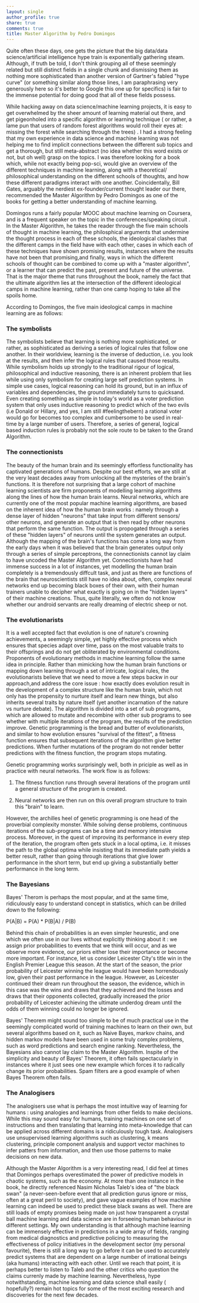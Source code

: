 ```yaml
---
layout: single 
author_profile: true
share: true 
comments: true
title: Master Algorithm by Pedro Domingos
--- 
```


Quite often these days, one gets the picture that the big data/data science/artificial intelligence hype train is exponentially gathering steam. Although, if truth be told, I don't think grouping all of these seemingly related but still distinct fields in a single chunk and dismissing them as nothing more sophisticated than another version of Gartner's fabled "hype curve" (or something similar along those lines, I am paraphrasing very generously here so it's better to Google this one up for specifics) is fair to the immense potential for doing good that all of these fields possess. 

While hacking away on data science/machine learning projects, it is easy to get overwhelmed by the sheer amount of learning material out there, and get pigeonholed into a specific algorithm or learning technique ( or rather, a lame pun that users of random forest algorithms would roll their eyes at:  missing the forest while searching through the trees) . I had a strong feeling that my own experience in data science and machine learning was not helping me to find implicit connections between the different sub topics and get a thorough, but still meta-abstract (no idea whether this word exists or not, but oh well) grasp on the topics. I was therefore looking for a book which, while not exactly being pop-sci, would give an overview of the different techniques in machine learning, along with a theoretical/ philosophical understanding on the different schools of thoughts, and how these different paradigms interact with one another. Coincidentally, Bill Gates, arguably the nerdiest ex-founder/current thought leader our there, recommended the Master Algorithm by Pedro Domingos as one of the books for getting a better understanding of machine learning.  

Domingos runs a fairly popular MOOC about machine learning on Coursera, and is a frequent speaker on the topic in the conferences/speaking circuit . In the Master Algorithm, he takes the reader through the five main schools of thought in machine learning, the philosphical arguments that undermine the thought process in each of these schools, the ideological clashes that the different camps in the field have with each other, cases in which each of these techniques have shown promising results, instances where the results have not been that promising,and finally, ways in which the different schools of thought can be combined to come up with a "master algorithm", or a learner that can predict the past, present and future of the universe. That is the major theme that runs throughout the book, namely the fact that the ultimate algorithm lies at the intersection of the different ideological camps in machine learning, rather than one camp hoping to take all the spoils home. 

According to Domingos, the five main ideological camps in machine learning are as follows:

### The symbolists
The symbolists believe that learning is nothing more sophisticated, or rather, as sophisticated as deriving a series of logical rules that follow  one another. In their worldview, learning is the inverse of deduction, i.e. you look at the results, and then infer the logical rules that caused those results. While symbolism holds up strongly to the traditional rigour of logical, philosophical and inductive reasoning, there is an inherent problem that lies while using only symbolism for creating large self prediction systems. In simple use cases, logical reasoning can hold its ground, but in an influx of variables and dependencies, the ground immediately turns to quicksand. Even creating something as simple in today's world as a voter prediction system that only uses inductive reasoning to predict which of the two evils (i.e Donald or Hillary, and yes, I am still #feelingthebern) a rational voter would go for becomes too complex and cumbersome to be used in real-time by a large number of users. Therefore, a series of general, logical based induction rules is probably not the sole route to be taken to the Grand Algorithm. 


### The connectionists
The beauty of the human brain and its seemingly effortless functionality has captivated generations of humans. Despite our best efforts, we are still at the very least decades away from unlocking all the mysteries of the brain's functions. It is therefore not surprising that a large cohort of machine learning scientists are firm proponents of modelling learning algorithms along the lines of how the human brain learns. Neural networks, which are currently one of the most popular machine learning algorithms, are based on the inherent idea of how the human brain works : namely through a dense layer of hidden "neurons" that take input from different sensors/ other neurons, and generate an output that is then read by other neurons that perform the same function. The output is propogated through a series of these "hidden layers" of neurons until the system generates an output. Although the mapping of the brain's functions has come a long way from the early days when it was believed that the brain generates output only through a series of simple perceptrons, the connectionists cannot lay claim to have uncoded the Master Algorithm yet. Connectionists have had immense success in a lot of instances, yet modelling the human brain completely is a tremendously diffcult task, and just as there are functions of the brain that neuroscientists still have no idea about, often, complex neural networks end up becoming black boxes of their own, with their human trainers unable to decipher what exactly is going on in the "hidden layers" of their machine creations. Thus, quite literally, we often do not know whether our android servants are really dreaming of electric sheep or not. 

### The evolutionarists
It is a well accepted fact that evolution is one of nature's crowning achievements, a seemingly simple, yet highly effective process which ensures that species adapt over time, pass on the most valuable traits to their offsprings and do not get obliterated by environmental conditions. Proponents of evolutionary methods in machine learning follow the same idea in principle. Rather than mimicking how the human brain functions or mapping down learning through a set of intricate, logical rules, the evolutionarists believe that we need to move a few steps backw in our approach,and address the core issue : how exactly does evolution result in the development of a complex structure like the human brain, which not only has the propensity to nurture itself and learn new things, but also inherits several traits by nature itself (yet another incarnation of the nature vs nurture debate). The algorithm is divided into a set of sub programs, which are allowed to mutate and recombine with other sub programs to see whether with multiple iterations of the program, the results of the prediction improve. Genetic programming is the bread and butter of evolutionarists, and similar to how evolution ensures "survival of the fittest", a fitness function ensures that subsequent iterations of the algorithm give better predictions. When further mutations of the program do not render better predictions with the fitness function, the program stops mutating. 

Genetic programming works surprisingly well, both in priciple as well as in practice with neural networks. The work flow is as follows:   

1.  The fitness function runs through several iterations of the program until a general structure of the program is created.  

2.  Neural networks are then run on this overall program structure to train this "brain" to learn. 

However, the archilles heel of genetic programming is one head of the proverbial complexity monster. While solving dense problems, continuous iterations of the sub-programs can be a time and memory intensive process. Moreover, in the quest of improving its performance in every step of the iteration, the program often gets stuck in a local optima, i.e. it misses the path to the global optima while insisting that its immediate path yields a better result, rather than going through iterations that give lower performance in the short term, but end up giving a substantially better performance in the long term.

### The Bayesians 
Bayes' Therom is perhaps the most popular, and at the same time, ridiculously easy to understand concept in statistics, which can be drilled down to the following: 

P(A|B) = P(A) * P(B|A) / P(B) 

Behind this chain of probabilities is an even simpler heurestic, and one which we often use in our lives without explicitly thinking about it : we assign prior probabilities to events that we think will occur, and as we observe more evidence, our priors either lose their importance or become more important. For instance, let us consider Leicester City's title win in the English Premier League this season. At the start of the season, the prior probability of Leicester winning the league would have been horrendously low, given their past performance in the league. However, as Leicester continued their dream run throughout the season, the evidence, which in this case was the wins and draws that they achieved  and the losses and draws that their opponents collected, gradually increased the prior probability of Leicester achieving the ultimate underdog dream until the odds of them winning could no longer be ignored. 

Bayes' Theorem might sound too simple to be of much practical use in the seemingly complicated world of training machines to learn on their own, but several algorithms based on it, such as Naive Bayes, markov chains, and hidden markov models have been used in some truly complex problems, such as word predictions and search engine ranking. Nevertheless, the Bayesians also cannot lay claim to the Master Algorithm. Inspite of the simplicity and beauty of Bayes' Theorem, it often fails spectacularly in instances where it just sees one new example which forces it to radically change its prior probabilities. Spam filters are a good example of when Bayes Theorem often fails. 

### The Analogisers 
The analogisers use what is perhaps the most intuitive way of learning for humans : using analogies and learnings from other fields to make decisions. While this may sound easy for humans, training machines on one set of instructions and then translating that learning into meta-knowledge that can be applied across different domains is a ridiculously tough task. Analogisers use unsupervised learning algorithms such as clustering, k means clustering, principle component analysis and support vector machines to infer patters from information, and then use those patterns to make decisions on new data. 

Although the Master Algorithm is a very interesting read, I did feel at times that Domingos perhaps overestimated the power of predictive models in chaotic systems, such as the economy. At more than one instance in the book, he directly referenced Nasim Nicholas Taleb's idea of "the black swan" (a never-seen-before event that all prediction gurus ignore or miss, often at a great peril to society), and gave vague examples of how machine learning can indeed be used to predict these black swans as well. There are still loads of empty promises being made on just how transparent a crystal ball machine learning and data science are in forseeing human behaviour in different settings. My own understanding is that although machine learning can be immensely effective in predictions in a wide array of fields, ranging from medical diagnostics and predictive policing to measuring the effectiveness of policy initiatives in the development sector (my personal favourite), there is still a long way to go before it can be used to accurately predict systems that are dependent on a large number of irrational beings (aka humans) interacting with each other. Until we reach that point, it is perhaps better to listen to Taleb and the other critics who question the claims currenly made by machine learning. Nevertheless, hype notwithstanding, machine learning and data science shall easily ( hopefully?) remain hot topics for some of the most exciting research and discoveries for the next few decades.
